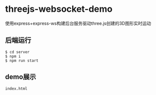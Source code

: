 # threejs-websocket-demo
使用express+express-ws构建后台服务驱动three.js创建的3D图形实时运动

## 后端运行
```$xslt
$ cd server
$ npm i
$ npm run start
```

## demo展示
```
index.html
```
